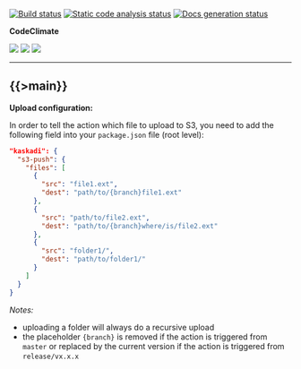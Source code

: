 [![Build status](https://img.shields.io/github/workflow/status/kaskadi/action-s3cp/build?label=build&logo=mocha)](https://github.com/kaskadi/action-s3cp/actions?query=workflow%3Abuild)
[![Static code analysis status](https://img.shields.io/github/workflow/status/kaskadi/action-s3cp/analyze-code?label=codeQL&logo=github)](https://github.com/kaskadi/action-s3cp/actions?query=workflow%3Aanalyze-code)
[![Docs generation status](https://img.shields.io/github/workflow/status/kaskadi/action-s3cp/generate-docs?label=docs&logo=read-the-docs)](https://github.com/kaskadi/action-s3cp/actions?query=workflow%3Agenerate-docs)

**CodeClimate**

[![](https://img.shields.io/codeclimate/maintainability/kaskadi/action-s3cp?label=maintainability&logo=Code%20Climate)](https://codeclimate.com/github/kaskadi/action-s3cp)
[![](https://img.shields.io/codeclimate/tech-debt/kaskadi/action-s3cp?label=technical%20debt&logo=Code%20Climate)](https://codeclimate.com/github/kaskadi/action-s3cp)
[![](https://img.shields.io/codeclimate/coverage/kaskadi/action-s3cp?label=test%20coverage&logo=Code%20Climate)](https://codeclimate.com/github/kaskadi/action-s3cp)

***

{{>main}}
---

**Upload configuration:**

In order to tell the action which file to upload to S3, you need to add the following field into your `package.json` file (root level):
```json
"kaskadi": {
  "s3-push": {
    "files": [
      {
        "src": "file1.ext",
        "dest": "path/to/{branch}file1.ext"
      },
      {
        "src": "path/to/file2.ext",
        "dest": "path/to/{branch}where/is/file2.ext"
      },
      {
        "src": "folder1/",
        "dest": "path/to/folder1/"
      }
    ]
  }
}
```

_Notes:_
- uploading a folder will always do a recursive upload
- the placeholder `{branch}` is removed if the action is triggered from `master` or replaced by the current version if the action is triggered from `release/vx.x.x`